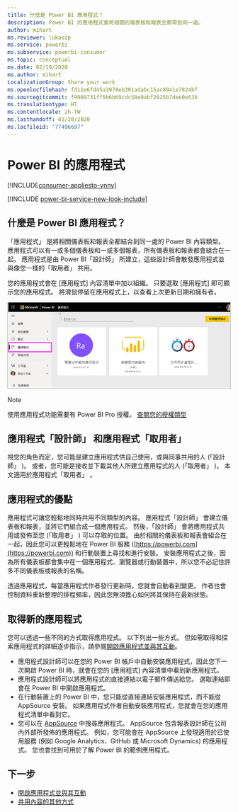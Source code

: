 ```yaml
---
title: 什麼是 Power BI 應用程式？
description: Power BI 的應用程式會將相關的儀表板和報表全都帶到同一處。
author: mihart
ms.reviewer: lukaszp
ms.service: powerbi
ms.subservice: powerbi-consumer
ms.topic: conceptual
ms.date: 02/19/2020
ms.author: mihart
LocalizationGroup: Share your work
ms.openlocfilehash: fd11e6fd45a3978eb301adabc15ac8941e7824bf
ms.sourcegitcommit: f9909731ff5b6b69cdc58e9abf2025b7dee0e536
ms.translationtype: HT
ms.contentlocale: zh-TW
ms.lasthandoff: 02/20/2020
ms.locfileid: "77496697"
---
```

# <a name="apps-in-power-bi"></a>Power BI 的應用程式

[!INCLUDE[consumer-appliesto-ynny](../includes/consumer-appliesto-ynny.md)]

[!INCLUDE [power-bi-service-new-look-include](../includes/power-bi-service-new-look-include.md)]

## <a name="what-is-a-power-bi-app"></a>什麼是 Power BI 應用程式？
「應用程式」  是將相關儀表板和報表全都結合到同一處的 Power BI 內容類型。 應用程式可以有一或多個儀表板和一或多個報表，所有儀表板和報表都會組合在一起。 應用程式是由 Power BI「設計師」  所建立，這些設計師會散發應用程式並與像您一樣的「取用者」  共用。 

您的應用程式會在 [應用程式]  內容清單中加以組織。 只要選取 [應用程式]  即可顯示您的應用程式。 將滑鼠停留在應用程式上，以查看上次更新日期和擁有者。 

![Power BI 的應用程式](./media/end-user-apps/power-bi-apps.png)

> [!NOTE]
> 使用應用程式功能需要有 Power BI Pro 授權。 [查閱您的授權類型](end-user-license.md)

## <a name="app-designers-and-app-consumers"></a>應用程式「設計師」  和應用程式「取用者」 
視您的角色而定，您可能是建立應用程式供自己使用，或與同事共用的人 (「設計師」  )。 或者，您可能是接收並下載其他人所建立應用程式的人 (「取用者」  )。 本文適用於應用程式「取用者」  。

## <a name="advantages-of-apps"></a>應用程式的優點
應用程式可讓您輕鬆地同時共用不同類型的內容。 應用程式「設計師」  會建立儀表板和報表，並將它們組合成一個應用程式。 然後，「設計師」  會將應用程式共用或發佈至您 (「取用者」  ) 可以存取的位置。 由於相關的儀表板和報表會組合在一起，因此您可以更輕鬆地在 Power BI 服務 ([https://powerbi.com](https://powerbi.com)) 和行動裝置上尋找和進行安裝。 安裝應用程式之後，因為所有儀表板都會集中在一個應用程式、瀏覽器或行動裝置中，所以您不必記住許多不同儀表板或報表的名稱。

透過應用程式，每當應用程式作者發行更新時，您就會自動看到變更。 作者也會控制資料重新整理的排程頻率，因此您無須擔心如何將其保持在最新狀態。 

<!-- add conceptual art -->
## <a name="get-a-new-app"></a>取得新的應用程式
您可以透過一些不同的方式取得應用程式。 以下列出一些方式。  但如需取得和探索應用程式的詳細逐步指示，請參閱[開啟應用程式並與其互動](end-user-app-view.md)。

- 應用程式設計師可以在您的 Power BI 帳戶中自動安裝應用程式，因此您下一次開啟 Power BI 時，就會在您的 [應用程式]  內容清單中看到新應用程式。 
- 應用程式設計師可以將應用程式的直接連結以電子郵件傳送給您。 選取連結即會在 Power BI 中開啟應用程式。
- 在行動裝置上的 Power BI 中，您只能從直接連結安裝應用程式，而不能從 AppSource 安裝。 如果應用程式作者自動安裝應用程式，您就會在您的應用程式清單中看到它。
- 您可以在 [AppSource](https://appsource.microsoft.com) 中搜尋應用程式。 AppSource 包含報表設計師在公司內外部所發佈的應用程式。 例如，您可能會在 AppSource 上發現適用於已使用服務 (例如 Google Analytics、GitHub 或 Microsoft Dynamics) 的應用程式。 您也會找到可用於了解 Power BI 的範例應用程式。  


## <a name="next-step"></a>下一步
* [開啟應用程式並與其互動](end-user-app-view.md)
* [共用內容的其他方式](end-user-shared-with-me.md)

